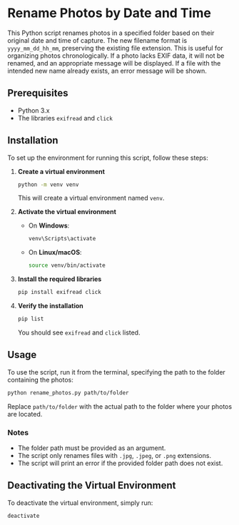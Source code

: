 # Rename Photos by Date and Time

This Python script renames photos in a specified folder based on their original date and time of capture. The new filename format is `yyyy_mm_dd_hh_mm`, preserving the existing file extension. This is useful for organizing photos chronologically. If a photo lacks EXIF data, it will not be renamed, and an appropriate message will be displayed. If a file with the intended new name already exists, an error message will be shown.

## Prerequisites

- Python 3.x
- The libraries `exifread` and `click`

## Installation

To set up the environment for running this script, follow these steps:

1. **Create a virtual environment**

   ```sh
   python -m venv venv
   ```

   This will create a virtual environment named `venv`.

2. **Activate the virtual environment**

   - On **Windows**:

     ```sh
     venv\Scripts\activate
     ```

   - On **Linux/macOS**:

     ```sh
     source venv/bin/activate
     ```

3. **Install the required libraries**

   ```sh
   pip install exifread click
   ```

4. **Verify the installation**

   ```sh
   pip list
   ```

   You should see `exifread` and `click` listed.

## Usage

To use the script, run it from the terminal, specifying the path to the folder containing the photos:

```sh
python rename_photos.py path/to/folder
```

Replace `path/to/folder` with the actual path to the folder where your photos are located.

### Notes

- The folder path must be provided as an argument.
- The script only renames files with `.jpg`, `.jpeg`, or `.png` extensions.
- The script will print an error if the provided folder path does not exist.

## Deactivating the Virtual Environment

To deactivate the virtual environment, simply run:

```sh
deactivate
```
